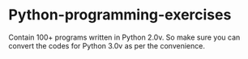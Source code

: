 # Python-programming-exercises 
Contain 100+ programs written in Python 2.0v. So make sure you can convert the codes for Python 3.0v as per the convenience.

